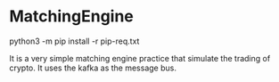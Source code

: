 # MatchingEngine
python3 -m pip install -r pip-req.txt

It is a very simple matching engine practice that simulate the trading of crypto. It uses the kafka as the message bus.
